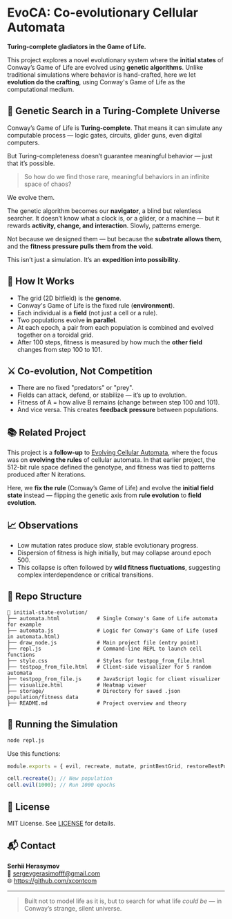 # EvoCA: Co-evolutionary Cellular Automata

**Turing-complete gladiators in the Game of Life.**

This project explores a novel evolutionary system where the **initial states** of Conway’s Game of Life are evolved using **genetic algorithms**. Unlike traditional simulations where behavior is hand-crafted, here we let **evolution do the crafting**, using Conway's Game of Life as the computational medium.

## 🧬 Genetic Search in a Turing-Complete Universe

Conway’s Game of Life is **Turing-complete**. That means it can simulate any computable process — logic gates, circuits, glider guns, even digital computers.

But Turing-completeness doesn’t guarantee meaningful behavior — just that it’s possible.

> So how do we find those rare, meaningful behaviors in an infinite space of chaos?

We evolve them.

The genetic algorithm becomes our **navigator**, a blind but relentless searcher. It doesn’t know what a clock is, or a glider, or a machine — but it rewards **activity, change, and interaction**. Slowly, patterns emerge.

Not because we designed them — but because the **substrate allows them**, and the **fitness pressure pulls them from the void**.

This isn’t just a simulation. It’s an **expedition into possibility**.

## 🧠 How It Works

- The grid (2D bitfield) is the **genome**.
- Conway's Game of Life is the fixed rule (**environment**).
- Each individual is a **field** (not just a cell or a rule).
- Two populations evolve **in parallel**.
- At each epoch, a pair from each population is combined and evolved together on a toroidal grid.
- After 100 steps, fitness is measured by how much the **other field** changes from step 100 to 101.

## ⚔️ Co-evolution, Not Competition

- There are no fixed "predators" or "prey".
- Fields can attack, defend, or stabilize — it’s up to evolution.
- Fitness of A = how alive B remains (change between step 100 and 101).
- And vice versa. This creates **feedback pressure** between populations.

## 📚 Related Project

This project is a **follow-up** to [Evolving Cellular Automata](https://github.com/xcontcom/evolving-cellular-automata), where the focus was on **evolving the rules** of cellular automata. In that earlier project, the 512-bit rule space defined the genotype, and fitness was tied to patterns produced after N iterations.

Here, we **fix the rule** (Conway’s Game of Life) and evolve the **initial field state** instead — flipping the genetic axis from **rule evolution** to **field evolution**.

## 📈 Observations

- Low mutation rates produce slow, stable evolutionary progress.
- Dispersion of fitness is high initially, but may collapse around epoch 500.
- This collapse is often followed by **wild fitness fluctuations**, suggesting complex interdependence or critical transitions.

## 📁 Repo Structure

```
📁 initial-state-evolution/
├── automata.html            # Single Conway's Game of Life automata for example
├── automata.js              # Logic for Conway's Game of Life (used in automata.html)
├── draw_node.js             # Main project file (entry point)
├── repl.js                  # Command-line REPL to launch cell functions
├── style.css                # Styles for testpop_from_file.html
├── testpop_from_file.html   # Client-side visualizer for 5 random automata
├── testpop_from_file.js     # JavaScript logic for client visualizer
├── visualize.html           # Heatmap viewer
├── storage/                 # Directory for saved .json population/fitness data
├── README.md                # Project overview and theory
```

## 🚀 Running the Simulation

```bash
node repl.js
```

Use this functions:

```js
module.exports = { evil, recreate, mutate, printBestGrid, restoreBestPopulations };

cell.recreate(); // New population
cell.evil(1000); // Run 1000 epochs
```

## 📜 License

MIT License. See [LICENSE](LICENSE) for details.

## 📬 Contact

**Serhii Herasymov**  
📧 sergeygerasimofff@gmail.com  
🌐 https://github.com/xcontcom


---

> Built not to model life as it is, but to search for what life *could be* — in Conway’s strange, silent universe.
